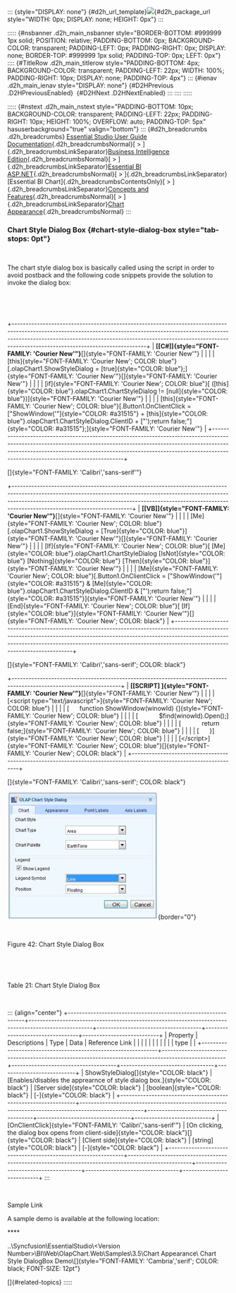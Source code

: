 ::: {style="DISPLAY: none"}
[](ms-xhelp:///?Id=d2h_url_template){#d2h_url_template}![](!package_url!){#d2h_package_url style="WIDTH: 0px; DISPLAY: none; HEIGHT: 0px"}
:::

::::: {#nsbanner .d2h_main_nsbanner style="BORDER-BOTTOM: #999999 1px solid; POSITION: relative; PADDING-BOTTOM: 0px; BACKGROUND-COLOR: transparent; PADDING-LEFT: 0px; PADDING-RIGHT: 0px; DISPLAY: none; BORDER-TOP: #999999 1px solid; PADDING-TOP: 0px; LEFT: 0px"}
:::: {#TitleRow .d2h_main_titlerow style="PADDING-BOTTOM: 4px; BACKGROUND-COLOR: transparent; PADDING-LEFT: 22px; WIDTH: 100%; PADDING-RIGHT: 10px; DISPLAY: none; PADDING-TOP: 4px"}
::: {#ienav .d2h_main_ienav style="DISPLAY: none"}
[](ms-xhelp:///?Id=cadb91be-342b-4636-8093-aed47ab35d1a){#D2HPrevious .D2HPreviousEnabled}  [](ms-xhelp:///?Id=b89c82e7-1263-4214-bb06-0d5238edbcea){#D2HNext .D2HNextEnabled}
:::
::::
:::::

::::: {#nstext .d2h_main_nstext style="PADDING-BOTTOM: 10px; BACKGROUND-COLOR: transparent; PADDING-LEFT: 22px; PADDING-RIGHT: 10px; HEIGHT: 100%; OVERFLOW: auto; PADDING-TOP: 5px" hasuserbackground="true" valign="bottom"}
::: {#d2h_breadcrumbs .d2h_breadcrumbs}
[Essential Studio User Guide Documentation](ms-xhelp:///?Id=12457748-09e3-4d74-a240-8e049cedf030){.d2h_breadcrumbsNormal}[ \> ]{.d2h_breadcrumbsLinkSeparator}[Business Intelligence Edition](ms-xhelp:///?Id=fdf33dd8-62b2-47b9-ad7b-fc50e590bca5){.d2h_breadcrumbsNormal}[ \> ]{.d2h_breadcrumbsLinkSeparator}[Essential BI ASP.NET](ms-xhelp:///?Id=99c6694e-59c3-4c59-abb5-ce9ce9a948bc){.d2h_breadcrumbsNormal}[ \> ]{.d2h_breadcrumbsLinkSeparator}[Essential BI Chart]{.d2h_breadcrumbsContentsOnly}[ \> ]{.d2h_breadcrumbsLinkSeparator}[Concepts and Features](ms-xhelp:///?Id=be4e11fe-e0a1-44d7-aa3a-05cf8b78bdb8){.d2h_breadcrumbsNormal}[ \> ]{.d2h_breadcrumbsLinkSeparator}[Chart Appearance](ms-xhelp:///?Id=6b450f80-063f-4b1a-8de8-c88c1c925ebe){.d2h_breadcrumbsNormal}
:::

### Chart Style Dialog Box {#chart-style-dialog-box style="tab-stops: 0pt"}

 

The chart style dialog box is basically called using the script in order to avoid postback and the following code snippets provide the solution to invoke the dialog box:

 

 

+-----------------------------------------------------------------------------------------------------------------------------------------------------------------------------------------------------------------------------------------------------------------------------------------+
| **[\[C#\]]{style="FONT-FAMILY: 'Courier New'"}**[]{style="FONT-FAMILY: 'Courier New'"}                                                                                                                                                                                                  |
|                                                                                                                                                                                                                                                                                         |
| [this]{style="FONT-FAMILY: 'Courier New'; COLOR: blue"}[.olapChart1.ShowStyleDialog = [true]{style="COLOR: blue"};]{style="FONT-FAMILY: 'Courier New'"}[]{style="FONT-FAMILY: 'Courier New'"}                                                                                           |
|                                                                                                                                                                                                                                                                                         |
| [if]{style="FONT-FAMILY: 'Courier New'; COLOR: blue"}[ ([this]{style="COLOR: blue"}.olapChart1.ChartStyleDialog != [null]{style="COLOR: blue"})]{style="FONT-FAMILY: 'Courier New'"}                                                                                                    |
|                                                                                                                                                                                                                                                                                         |
| [this]{style="FONT-FAMILY: 'Courier New'; COLOR: blue"}[.Button1.OnClientClick = [\"ShowWindow(\'\"]{style="COLOR: #a31515"} + [this]{style="COLOR: blue"}.olapChart1.ChartStyleDialog.ClientID + [\"\');return false;\"]{style="COLOR: #a31515"};]{style="FONT-FAMILY: 'Courier New'"} |
+-----------------------------------------------------------------------------------------------------------------------------------------------------------------------------------------------------------------------------------------------------------------------------------------+

[]{style="FONT-FAMILY: 'Calibri','sans-serif'"} 

+------------------------------------------------------------------------------------------------------------------------------------------------------------------------------------------------------------------------------------------------------------------------------------+
| **[\[VB\]]{style="FONT-FAMILY: 'Courier New'"}**[]{style="FONT-FAMILY: 'Courier New'"}                                                                                                                                                                                             |
|                                                                                                                                                                                                                                                                                    |
| [Me]{style="FONT-FAMILY: 'Courier New'; COLOR: blue"}[.olapChart1.ShowStyleDialog = [True]{style="COLOR: blue"}]{style="FONT-FAMILY: 'Courier New'"}[]{style="FONT-FAMILY: 'Courier New'"}                                                                                         |
|                                                                                                                                                                                                                                                                                    |
| [If]{style="FONT-FAMILY: 'Courier New'; COLOR: blue"}[ [Me]{style="COLOR: blue"}.olapChart1.ChartStyleDialog [IsNot]{style="COLOR: blue"} [Nothing]{style="COLOR: blue"} [Then]{style="COLOR: blue"}]{style="FONT-FAMILY: 'Courier New'"}                                          |
|                                                                                                                                                                                                                                                                                    |
| [Me]{style="FONT-FAMILY: 'Courier New'; COLOR: blue"}[.Button1.OnClientClick = [\"ShowWindow(\'\"]{style="COLOR: #a31515"} & [Me]{style="COLOR: blue"}.olapChart1.ChartStyleDialog.ClientID & [\"\');return false;\"]{style="COLOR: #a31515"}]{style="FONT-FAMILY: 'Courier New'"} |
|                                                                                                                                                                                                                                                                                    |
| [End]{style="FONT-FAMILY: 'Courier New'; COLOR: blue"}[ [If]{style="COLOR: blue"}]{style="FONT-FAMILY: 'Courier New'"}[]{style="FONT-FAMILY: 'Courier New'; COLOR: black"}                                                                                                         |
+------------------------------------------------------------------------------------------------------------------------------------------------------------------------------------------------------------------------------------------------------------------------------------+

[]{style="FONT-FAMILY: 'Calibri','sans-serif'; COLOR: black"} 

+--------------------------------------------------------------------------------------------------------------------+
| **[\[SCRIPT\] ]{style="FONT-FAMILY: 'Courier New'"}**[]{style="FONT-FAMILY: 'Courier New'"}                        |
|                                                                                                                    |
| [\<script type=\"text/javascript\"\>]{style="FONT-FAMILY: 'Courier New'; COLOR: blue"}                             |
|                                                                                                                    |
| [      function ShowWindow(winowId) {]{style="FONT-FAMILY: 'Courier New'; COLOR: blue"}                            |
|                                                                                                                    |
| [            \$find(winowId).Open();]{style="FONT-FAMILY: 'Courier New'; COLOR: blue"}                             |
|                                                                                                                    |
| [            return false;]{style="FONT-FAMILY: 'Courier New'; COLOR: blue"}                                       |
|                                                                                                                    |
| [      }]{style="FONT-FAMILY: 'Courier New'; COLOR: blue"}                                                         |
|                                                                                                                    |
| [\</script\>]{style="FONT-FAMILY: 'Courier New'; COLOR: blue"}[]{style="FONT-FAMILY: 'Courier New'; COLOR: black"} |
+--------------------------------------------------------------------------------------------------------------------+

[]{style="FONT-FAMILY: 'Calibri','sans-serif'; COLOR: black"} 

![Description: C:\\Syncfusion\\BACK UP\\PIC\\PIC Chart style dialog\\sshot-6.png](ImagesExt/image48_45.jpg){border="0"}

 

Figure 42: Chart Style Dialog Box

 

 

Table 21: Chart Style Dialog Box

 

::: {align="center"}
+--------------------------------------------------------------+----------------------------------------------------------------------------------------------------+-------------------------------------+---------------------------------+---------------------------+
| Property                                                     | Descriptions                                                                                       | Type                                | Data                            | Reference Link            |
|                                                              |                                                                                                    |                                     |                                 |                           |
|                                                              |                                                                                                    |                                     | type                            |                           |
+--------------------------------------------------------------+----------------------------------------------------------------------------------------------------+-------------------------------------+---------------------------------+---------------------------+
| ShowStyleDialog[]{style="COLOR: black"}                      | [Enables/disables the apprearnce of style dialog box.]{style="COLOR: black"}                       | [Server side]{style="COLOR: black"} | [boolean]{style="COLOR: black"} | [-]{style="COLOR: black"} |
+--------------------------------------------------------------+----------------------------------------------------------------------------------------------------+-------------------------------------+---------------------------------+---------------------------+
| [OnClientClick]{style="FONT-FAMILY: 'Calibri','sans-serif'"} | [On clicking, the dialog box opens from client-side]{style="COLOR: black"}[]{style="COLOR: black"} | [Client side]{style="COLOR: black"} | [string]{style="COLOR: black"}  | [-]{style="COLOR: black"} |
+--------------------------------------------------------------+----------------------------------------------------------------------------------------------------+-------------------------------------+---------------------------------+---------------------------+
:::

 

Sample Link

A sample demo is available at the following location:

**** 

..\\Syncfusion\\EssentialStudio\\\<Version Number\>\\BI\\Web\\OlapChart.Web\\Samples\\3.5\\Chart Appearance\\ Chart Style DialogBox Demo\\[]{style="FONT-FAMILY: 'Cambria','serif'; COLOR: black; FONT-SIZE: 12pt"}

[]{#related-topics}
:::::
